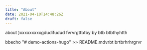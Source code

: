 ```yaml
---
title: "About"
date: 2021-04-10T14:48:26Z
draft: false
---
```


about )xxxxxxxxxgdudifudud
fvrvrgttbtby
by
btb
btbthyhtth

bbecho "# demo-actions-hugo" >> README.mdvrbt
brtbrhrhrgrvr

